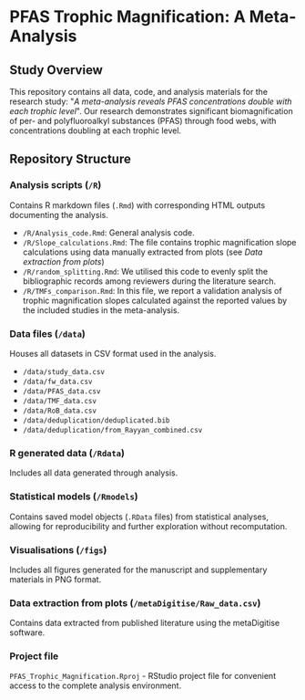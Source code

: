# PFAS Trophic Magnification: A Meta-Analysis 
## Study Overview
This repository contains all data, code, and analysis materials for the research study: "*A meta-analysis reveals PFAS concentrations double with each trophic level*".
Our research demonstrates significant biomagnification of per- and polyfluoroalkyl substances (PFAS) through food webs, with concentrations doubling at each trophic level.
## Repository Structure
### Analysis scripts (`/R`)
Contains R markdown files (`.Rmd`) with corresponding HTML outputs documenting the analysis.
-  `/R/Analysis_code.Rmd`: General analysis code.
-  `/R/Slope_calculations.Rmd`: The file contains trophic magnification slope calculations using data manually extracted from plots (see *Data extraction from plots*)
-  `/R/random_splitting.Rmd`: We utilised this code to evenly split the bibliographic records among reviewers during the literature search.
-  `/R/TMFs_comparison.Rmd`: In this file, we report a validation analysis of trophic magnification slopes calculated against the reported values by the included studies in the meta-analysis.
### Data files (`/data`)
Houses all datasets in CSV format used in the analysis.
-  `/data/study_data.csv`
-  `/data/fw_data.csv`
-  `/data/PFAS_data.csv`
-  `/data/TMF_data.csv`
-  `/data/RoB_data.csv`
-  `/data/deduplication/deduplicated.bib`
-  `/data/deduplication/from_Rayyan_combined.csv`
### R generated data (`/Rdata`)
Includes all data generated through analysis.
### Statistical models (`/Rmodels`)
Contains saved model objects (`.RData` files) from statistical analyses, allowing for reproducibility and further exploration without recomputation.
### Visualisations (`/figs`)
Includes all figures generated for the manuscript and supplementary materials in PNG format.
### Data extraction from plots (`/metaDigitise/Raw_data.csv`)
Contains data extracted from published literature using the metaDigitise software.
### Project file
`PFAS_Trophic_Magnification.Rproj` - RStudio project file for convenient access to the complete analysis environment.
